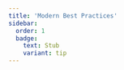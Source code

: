 ```yaml
---
title: 'Modern Best Practices'
sidebar:
  order: 1
  badge:
    text: Stub
    variant: tip
---
```


 